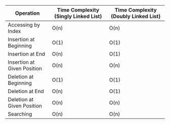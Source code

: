 | Operation                   | Time Complexity (Singly Linked List) | Time Complexity (Doubly Linked List) |
|-----------------------------|--------------------------------------|--------------------------------------|
| Accessing by Index          | O(n)                                 | O(n)                                 |
| Insertion at Beginning      | O(1)                                 | O(1)                                 |
| Insertion at End            | O(n)                                 | O(1)                                 |
| Insertion at Given Position | O(n)                                 | O(n)                                 |
| Deletion at Beginning       | O(1)                                 | O(1)                                 |
| Deletion at End             | O(n)                                 | O(1)                                 |
| Deletion at Given Position  | O(n)                                 | O(n)                                 |
| Searching                   | O(n)                                 | O(n)                                 |
